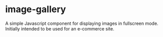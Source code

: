 # image-gallery

A simple Javascript component for displaying images in fullscreen mode. Initially intended to be used for an e-commerce site.